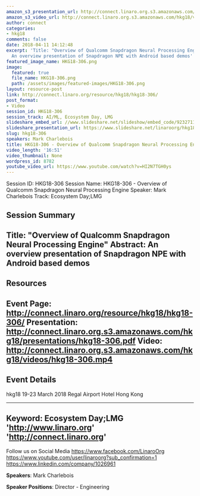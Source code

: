 ```yaml
---
amazon_s3_presentation_url: http://connect.linaro.org.s3.amazonaws.com/hkg18/presentations/hkg18-306.pdf
amazon_s3_video_url: http://connect.linaro.org.s3.amazonaws.com/hkg18/videos/hkg18-306.mp4
author: connect
categories:
- hkg18
comments: false
date: 2018-04-11 14:12:48
excerpt: 'Title: "Overview of Qualcomm Snapdragon Neural Processing Engine" Abstract:
  An overview presentation of Snapdragon NPE with Android based demos'
featured_image_name: HKG18-306.png
image:
  featured: true
  file_name: HKG18-306.png
  path: /assets/images/featured-images/HKG18-306.png
layout: resource-post
link: http://connect.linaro.org/resource/hkg18/hkg18-306/
post_format:
- Video
session_id: HKG18-306
session_track: AI/ML, Ecosystem Day, LMG
slideshare_embed_url: //www.slideshare.net/slideshow/embed_code/92327111
slideshare_presentation_url: https://www.slideshare.net/linaroorg/hkg18306-overview-of-qualcomm-snapdragon-neural-processing-engine
slug: hkg18-306
speakers: Mark Charlebois
title: HKG18-306 - Overview of Qualcomm Snapdragon Neural Processing Engine
video_length: '16:51'
video_thumbnail: None
wordpress_id: 8782
youtube_video_url: https://www.youtube.com/watch?v=HI2N7TGH0ys
---
```


Session ID: HKG18-306
Session Name: HKG18-306 - Overview of Qualcomm Snapdragon Neural Processing Engine
Speaker: Mark Charlebois
Track: Ecosystem Day;LMG


## Session Summary
Title: "Overview of Qualcomm Snapdragon Neural Processing Engine" Abstract: An overview presentation of Snapdragon NPE with Android based demos
---------------------------------------------------
## Resources
Event Page: http://connect.linaro.org/resource/hkg18/hkg18-306/
Presentation: http://connect.linaro.org.s3.amazonaws.com/hkg18/presentations/hkg18-306.pdf
Video: http://connect.linaro.org.s3.amazonaws.com/hkg18/videos/hkg18-306.mp4
 ---------------------------------------------------
## Event Details
hkg18
19-23 March 2018 
Regal Airport Hotel Hong Kong

---------------------------------------------------
Keyword: Ecosystem Day;LMG
'http://www.linaro.org'
'http://connect.linaro.org'
---------------------------------------------------
Follow us on Social Media
https://www.facebook.com/LinaroOrg
https://www.youtube.com/user/linaroorg?sub_confirmation=1
https://www.linkedin.com/company/1026961

**Speakers**: Mark Charlebois

**Speaker Positions**: Director - Engineering